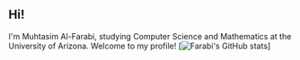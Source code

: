 ## Hi!

I'm Muhtasim Al-Farabi, studying Computer Science and Mathematics at the University of Arizona. Welcome to my profile!
[![Farabi's GitHub stats](https://github-readme-stats.vercel.app/api?username=AlFarabiDHK&show_icons=true&theme=tokyonight&count_private=true&hide=stars,prs,issues,contribs)]
<!---
AlFarabiDHK/AlFarabiDHK is a ✨ special ✨ repository because its `README.md` (this file) appears on your GitHub profile.
You can click the Preview link to take a look at your changes.
--->
